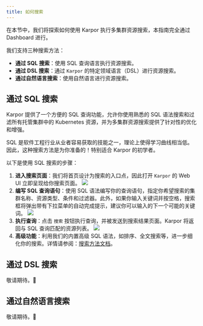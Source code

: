 ```yaml
---
title: 如何搜索
---
```

在本节中，我们将探索如何使用 Karpor 执行多集群资源搜索，本指南完全通过 Dashboard 进行。

我们支持三种搜索方法：

- **通过 SQL 搜索**：使用 SQL 查询语言执行资源搜索。
- **通过 DSL 搜索**：通过 `Karpor` 的特定领域语言（DSL）进行资源搜索。
- **通过自然语言搜索**：使用自然语言进行资源搜索。

## 通过 SQL 搜索

Karpor 提供了一个方便的 SQL 查询功能，允许你使用熟悉的 SQL 语法搜索和过滤所有托管集群中的 Kubernetes 资源，并为多集群资源搜索提供了针对性的优化和增强。

SQL 是软件工程行业从业者容易获取的技能之一，理论上使得学习曲线相当低。因此，这种搜索方法是为你准备的！特别适合 Karpor 的初学者。

以下是使用 SQL 搜索的步骤：

1. **进入搜索页面**：我们将首页设计为搜索的入口点，因此打开 `Karpor` 的 Web UI 立即呈现给你搜索页面。
   ![](/karpor/assets/search/search-home.png)
2. **编写 SQL 查询语句**：使用 SQL 语法编写你的查询语句，指定你希望搜索的集群名称、资源类型、条件和过滤器。此外，如果你输入关键词并按空格，搜索框将弹出带有下拉菜单的自动完成提示，建议你可以输入的下一个可能的关键词。
   ![](/karpor/assets/search/search-auto-complete.png)
3. **执行查询**：点击 `搜索` 按钮执行查询，并被发送到搜索结果页面。Karpor 将返回与 SQL 查询匹配的资源列表。
   ![](/karpor/assets/search/search-result.png)
4. **高级功能**：利用我们的内置高级 SQL 语法，如排序、全文搜索等，进一步细化你的搜索。详情请参阅：[搜索方法文档](../5-references/3-search-methods.md)。

## 通过 DSL 搜索

敬请期待。🚧

## 通过自然语言搜索

敬请期待。🚧
